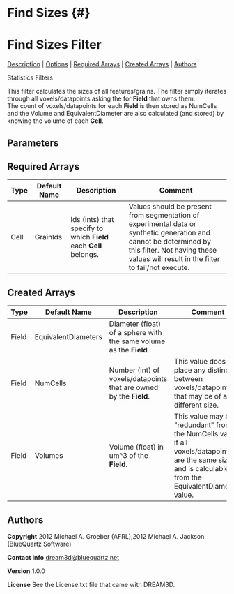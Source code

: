 Find Sizes {#}
======
<h1 class="pHeading1">Find Sizes Filter</h1>
<p class="pCellBody">
<a href="../StatisticsFilters/FindSizes.html#wp2">Description</a> | <a href="../StatisticsFilters/FindSizes.html#wp3">Options</a> | <a href="../StatisticsFilters/FindSizes.html#wp4">Required Arrays</a> | <a href="../StatisticsFilters/FindSizes.html#wp5">Created Arrays</a> | <a href="../StatisticsFilters/FindSizes.html#wp1">Authors</a> 

Statistics Filters


This filter calculates the sizes of all features/grains.  The filter simply iterates through all voxels/datapoints asking the for **Field** that owns them.  
The count of voxels/datapoints for each **Field** is then stored as NumCells and the Volume and EquivalentDiameter are also calculated (and stored) by knowing 
the volume of each **Cell**.

## Parameters ##

## Required Arrays ##

| Type | Default Name | Description | Comment |
|------|--------------|-------------|---------|
| Cell | GrainIds | Ids (ints) that specify to which **Field** each **Cell** belongs. | Values should be present from segmentation of experimental data or synthetic generation and cannot be determined by this filter. Not having these values will result in the filter to fail/not execute. |

## Created Arrays ##

| Type | Default Name | Description | Comment |
|------|--------------|-------------|---------|
| Field | EquivalentDiameters | Diameter (float) of a sphere with the same volume as the **Field**. |  |
| Field | NumCells | Number (int) of voxels/datapoints that are owned by the **Field**. | This value does not place any distinction between voxels/datapoints that may be of a different size. |
| Field | Volumes | Volume (float) in um^3 of the **Field**. | This value may be "redundant" from the NumCells value if all voxels/datapoints are the same size and is calculable from the EquivalentDiameters value. |

## Authors ##

**Copyright** 2012 Michael A. Groeber (AFRL),2012 Michael A. Jackson (BlueQuartz Software)

**Contact Info** dream3d@bluequartz.net

**Version** 1.0.0

**License**  See the License.txt file that came with DREAM3D.



